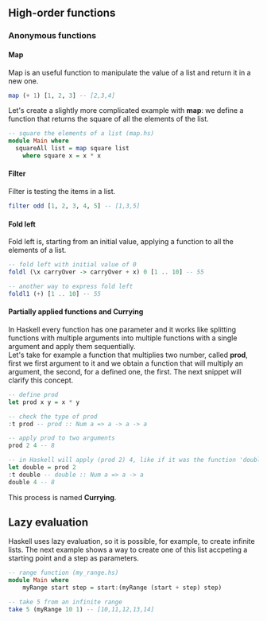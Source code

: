## High-order functions

### Anonymous functions

#### Map
Map is an useful function to manipulate the value of a list and return it in a new one.

```haskell
map (+ 1) [1, 2, 3] -- [2,3,4]
```

Let's create a slightly more complicated example with **map**: we define a function that returns the square of all the elements of the list.

```haskell
-- square the elements of a list (map.hs)
module Main where
  squareAll list = map square list
    where square x = x * x
```

#### Filter
Filter is testing the items in a list.

```haskell
filter odd [1, 2, 3, 4, 5] -- [1,3,5]
```

#### Fold left
Fold left is, starting from an initial value, applying a function to all the elements of a list.

```haskell
-- fold left with initial value of 0
foldl (\x carryOver -> carryOver + x) 0 [1 .. 10] -- 55

-- another way to express fold left
foldl1 (+) [1 .. 10] -- 55
```

#### Partially applied functions and Currying
In Haskell every function has one parameter and it works like splitting functions with multiple arguments into multiple functions with a single argument and apply them sequentially.  
Let's take for example a function that multiplies two number, called **prod**, first we first argument to it and we obtain a function that will multiply an argument, the second, for a defined one, the first. The next snippet will clarify this concept.

```haskell
-- define prod
let prod x y = x * y

-- check the type of prod
:t prod -- prod :: Num a => a -> a -> a

-- apply prod to two arguments
prod 2 4 -- 8

-- in Haskell will apply (prod 2) 4, like if it was the function 'double' defined below
let double = prod 2
:t double -- double :: Num a => a -> a
double 4 -- 8
```

This process is named **Currying**.

## Lazy evaluation
Haskell uses lazy evaluation, so it is possible, for example, to create infinite lists. The next example shows a way to create one of this list accpeting a starting point and a step as parameters.

```haskell
-- range function (my_range.hs)
module Main where
    myRange start step = start:(myRange (start + step) step)

-- take 5 from an infinite range
take 5 (myRange 10 1) -- [10,11,12,13,14]
```
